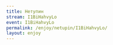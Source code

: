 ```yaml
---
title: Нетупин
stream: I1BiHahvyLo
event: I1BiHahvyLo
permalink: /enjoy/netupin/I1BiHahvyLo/
layout: enjoy
---
```

